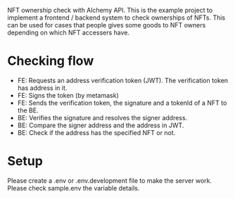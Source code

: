 NFT ownership check with Alchemy API. This is the example project to implement a frontend / backend system to check ownerships of NFTs. This can be used for cases that people gives some goods to NFT owners depending on which NFT accessers have.

# Checking flow
* FE: Requests an address verification token (JWT). The verification token has address in it.
* FE: Signs the token (by metamask)
* FE: Sends the verification token, the signature and a tokenId of a NFT to the BE.
* BE: Verifies the signature and resolves the signer address. 
* BE: Compare the signer address and the address in JWT.
* BE: Check if the address has the specified NFT or not. 

# Setup
Please create a .env or .env.development file to make the server work. Please check sample.env the variable details.